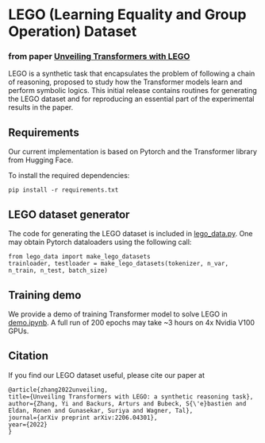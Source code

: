# LEGO (Learning Equality and Group Operation) Dataset
###      from paper [Unveiling Transformers with LEGO](https://arxiv.org/abs/2206.04301)

LEGO is a synthetic task that encapsulates the problem of following a chain of reasoning, proposed to study how the Transformer models learn and perform symbolic logics.
This initial release contains routines for generating the LEGO dataset and for reproducing an essential part of the experimental results in the paper.

## Requirements
Our current implementation is based on Pytorch and the Transformer library from Hugging Face. 

To install the required dependencies:

    pip install -r requirements.txt
    
## LEGO dataset generator
The code for generating the LEGO dataset is included in [lego_data.py](lego_data.py). One may obtain Pytorch dataloaders using the following call:

    from lego_data import make_lego_datasets
    trainloader, testloader = make_lego_datasets(tokenizer, n_var, n_train, n_test, batch_size)
    
## Training demo

We provide a demo of training Transformer model to solve LEGO in [demo.ipynb](demo.ipynb). A full run of 200 epochs may take ~3 hours on 4x Nvidia V100 GPUs.

## Citation
If you find our LEGO dataset useful, please cite our paper at

    @article{zhang2022unveiling,
    title={Unveiling Transformers with LEGO: a synthetic reasoning task},
    author={Zhang, Yi and Backurs, Arturs and Bubeck, S{\'e}bastien and Eldan, Ronen and Gunasekar, Suriya and Wagner, Tal},
    journal={arXiv preprint arXiv:2206.04301},
    year={2022}
    }
